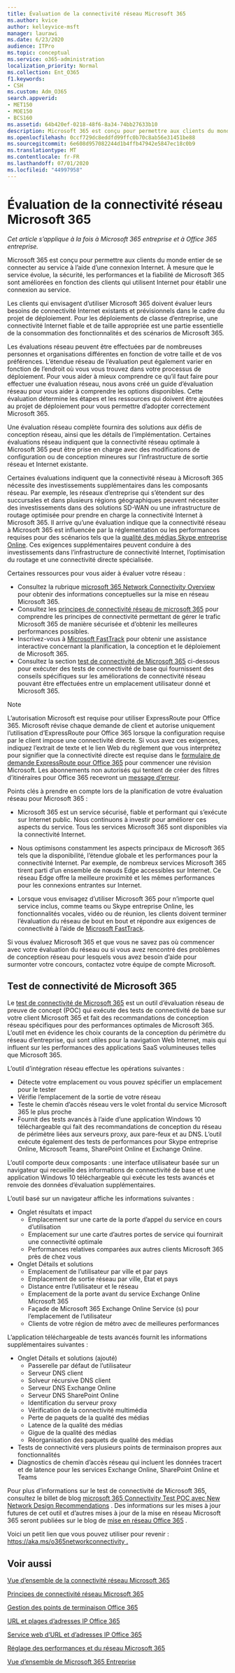 ```yaml
---
title: Évaluation de la connectivité réseau Microsoft 365
ms.author: kvice
author: kelleyvice-msft
manager: laurawi
ms.date: 6/23/2020
audience: ITPro
ms.topic: conceptual
ms.service: o365-administration
localization_priority: Normal
ms.collection: Ent_O365
f1.keywords:
- CSH
ms.custom: Adm_O365
search.appverid:
- MET150
- MOE150
- BCS160
ms.assetid: 64b420ef-0218-48f6-8a34-74bb27633b10
description: Microsoft 365 est conçu pour permettre aux clients du monde entier de se connecter au service à l’aide d’une connexion Internet. À mesure que le service évolue, la sécurité, les performances et la fiabilité de Microsoft 365 sont améliorées en fonction des clients qui utilisent Internet pour établir une connexion au service.
ms.openlocfilehash: 0ccf729dc8eddfd99ffc0b70c8ab56e31451be88
ms.sourcegitcommit: 6e608d957082244d1b4ffb47942e5847ec18c0b9
ms.translationtype: MT
ms.contentlocale: fr-FR
ms.lasthandoff: 07/01/2020
ms.locfileid: "44997958"
---
```

# <a name="assessing-microsoft-365-network-connectivity"></a>Évaluation de la connectivité réseau Microsoft 365

*Cet article s’applique à la fois à Microsoft 365 entreprise et à Office 365 entreprise.*

Microsoft 365 est conçu pour permettre aux clients du monde entier de se connecter au service à l’aide d’une connexion Internet. À mesure que le service évolue, la sécurité, les performances et la fiabilité de Microsoft 365 sont améliorées en fonction des clients qui utilisent Internet pour établir une connexion au service.
  
Les clients qui envisagent d’utiliser Microsoft 365 doivent évaluer leurs besoins de connectivité Internet existants et prévisionnels dans le cadre du projet de déploiement. Pour les déploiements de classe d’entreprise, une connectivité Internet fiable et de taille appropriée est une partie essentielle de la consommation des fonctionnalités et des scénarios de Microsoft 365.
  
Les évaluations réseau peuvent être effectuées par de nombreuses personnes et organisations différentes en fonction de votre taille et de vos préférences. L’étendue réseau de l’évaluation peut également varier en fonction de l’endroit où vous vous trouvez dans votre processus de déploiement. Pour vous aider à mieux comprendre ce qu’il faut faire pour effectuer une évaluation réseau, nous avons créé un guide d’évaluation réseau pour vous aider à comprendre les options disponibles. Cette évaluation détermine les étapes et les ressources qui doivent être ajoutées au projet de déploiement pour vous permettre d’adopter correctement Microsoft 365.
  
Une évaluation réseau complète fournira des solutions aux défis de conception réseau, ainsi que les détails de l’implémentation. Certaines évaluations réseau indiquent que la connectivité réseau optimale à Microsoft 365 peut être prise en charge avec des modifications de configuration ou de conception mineures sur l’infrastructure de sortie réseau et Internet existante.

Certaines évaluations indiquent que la connectivité réseau à Microsoft 365 nécessite des investissements supplémentaires dans les composants réseau. Par exemple, les réseaux d’entreprise qui s’étendent sur des succursales et dans plusieurs régions géographiques peuvent nécessiter des investissements dans des solutions SD-WAN ou une infrastructure de routage optimisée pour prendre en charge la connectivité Internet à Microsoft 365. Il arrive qu’une évaluation indique que la connectivité réseau à Microsoft 365 est influencée par la réglementation ou les performances requises pour des scénarios tels que la [qualité des médias Skype entreprise Online](https://support.office.com/article/Media-Quality-and-Network-Connectivity-Performance-in-Skype-for-Business-Online-5fe3e01b-34cf-44e0-b897-b0b2a83f0917). Ces exigences supplémentaires peuvent conduire à des investissements dans l’infrastructure de connectivité Internet, l’optimisation du routage et une connectivité directe spécialisée.

Certaines ressources pour vous aider à évaluer votre réseau :

- Consultez la rubrique [microsoft 365 Network Connectivity Overview](office-365-networking-overview.md) pour obtenir des informations conceptuelles sur la mise en réseau Microsoft 365.
- Consultez les [principes de connectivité réseau de microsoft 365](https://aka.ms/o365networkingprinciples) pour comprendre les principes de connectivité permettant de gérer le trafic Microsoft 365 de manière sécurisée et d’obtenir les meilleures performances possibles.
- Inscrivez-vous à [Microsoft FastTrack](https://www.microsoft.com/fasttrack) pour obtenir une assistance interactive concernant la planification, la conception et le déploiement de Microsoft 365. 
- Consultez la section [test de connectivité de Microsoft 365](assessing-network-connectivity.md#the-microsoft-365-connectivity-test) ci-dessous pour exécuter des tests de connectivité de base qui fournissent des conseils spécifiques sur les améliorations de connectivité réseau pouvant être effectuées entre un emplacement utilisateur donné et Microsoft 365.

> [!NOTE]
> L’autorisation Microsoft est requise pour utiliser ExpressRoute pour Office 365. Microsoft révise chaque demande de client et autorise uniquement l’utilisation d’ExpressRoute pour Office 365 lorsque la configuration requise par le client impose une connectivité directe. Si vous avez ces exigences, indiquez l’extrait de texte et le lien Web du règlement que vous interprétez pour signifier que la connectivité directe est requise dans le [formulaire de demande ExpressRoute pour Office 365](https://aka.ms/O365ERReview) pour commencer une révision Microsoft. Les abonnements non autorisés qui tentent de créer des filtres d’itinéraires pour Office 365 recevront un [message d’erreur](https://support.microsoft.com/kb/3181709).
  
Points clés à prendre en compte lors de la planification de votre évaluation réseau pour Microsoft 365 :
  
- Microsoft 365 est un service sécurisé, fiable et performant qui s’exécute sur Internet public. Nous continuons à investir pour améliorer ces aspects du service. Tous les services Microsoft 365 sont disponibles via la connectivité Internet.

- Nous optimisons constamment les aspects principaux de Microsoft 365 tels que la disponibilité, l’étendue globale et les performances pour la connectivité Internet. Par exemple, de nombreux services Microsoft 365 tirent parti d’un ensemble de nœuds Edge accessibles sur Internet. Ce réseau Edge offre la meilleure proximité et les mêmes performances pour les connexions entrantes sur Internet.

- Lorsque vous envisagez d’utiliser Microsoft 365 pour n’importe quel service inclus, comme teams ou Skype entreprise Online, les fonctionnalités vocales, vidéo ou de réunion, les clients doivent terminer l’évaluation du réseau de bout en bout et répondre aux exigences de connectivité à l’aide de [Microsoft FastTrack](https://www.microsoft.com/fasttrack).

Si vous évaluez Microsoft 365 et que vous ne savez pas où commencer avec votre évaluation du réseau ou si vous avez rencontré des problèmes de conception réseau pour lesquels vous avez besoin d’aide pour surmonter votre concours, contactez votre équipe de compte Microsoft.

## <a name="the-microsoft-365-connectivity-test"></a>Test de connectivité de Microsoft 365

Le [test de connectivité de Microsoft 365](https://aka.ms/netonboard) est un outil d’évaluation réseau de preuve de concept (POC) qui exécute des tests de connectivité de base sur votre client Microsoft 365 et fait des recommandations de conception réseau spécifiques pour des performances optimales de Microsoft 365. L’outil met en évidence les choix courants de la conception du périmètre du réseau d’entreprise, qui sont utiles pour la navigation Web Internet, mais qui influent sur les performances des applications SaaS volumineuses telles que Microsoft 365.

L’outil d’intégration réseau effectue les opérations suivantes :

- Détecte votre emplacement ou vous pouvez spécifier un emplacement pour le tester
- Vérifie l’emplacement de la sortie de votre réseau
- Teste le chemin d’accès réseau vers le volet frontal du service Microsoft 365 le plus proche
- Fournit des tests avancés à l’aide d’une application Windows 10 téléchargeable qui fait des recommandations de conception du réseau de périmètre liées aux serveurs proxy, aux pare-feux et au DNS. L’outil exécute également des tests de performances pour Skype entreprise Online, Microsoft Teams, SharePoint Online et Exchange Online.

L’outil comporte deux composants : une interface utilisateur basée sur un navigateur qui recueille des informations de connectivité de base et une application Windows 10 téléchargeable qui exécute les tests avancés et renvoie des données d’évaluation supplémentaires.

L’outil basé sur un navigateur affiche les informations suivantes :

- Onglet résultats et impact
  - Emplacement sur une carte de la porte d’appel du service en cours d’utilisation
  - Emplacement sur une carte d’autres portes de service qui fournirait une connectivité optimale
  - Performances relatives comparées aux autres clients Microsoft 365 près de chez vous
- Onglet Détails et solutions
  - Emplacement de l’utilisateur par ville et par pays
  - Emplacement de sortie réseau par ville, État et pays
  - Distance entre l’utilisateur et le réseau
  - Emplacement de la porte avant du service Exchange Online Microsoft 365
  - Façade de Microsoft 365 Exchange Online Service (s) pour l’emplacement de l’utilisateur
  - Clients de votre région de métro avec de meilleures performances

L’application téléchargeable de tests avancés fournit les informations supplémentaires suivantes :

- Onglet Détails et solutions (ajouté)
  - Passerelle par défaut de l’utilisateur
  - Serveur DNS client
  - Solveur récursive DNS client
  - Serveur DNS Exchange Online
  - Serveur DNS SharePoint Online
  - Identification du serveur proxy
  - Vérification de la connectivité multimédia
  - Perte de paquets de la qualité des médias
  - Latence de la qualité des médias
  - Gigue de la qualité des médias
  - Réorganisation des paquets de qualité des médias
- Tests de connectivité vers plusieurs points de terminaison propres aux fonctionnalités
- Diagnostics de chemin d’accès réseau qui incluent les données tracert et de latence pour les services Exchange Online, SharePoint Online et Teams

Pour plus d’informations sur le test de connectivité de Microsoft 365, consultez le billet de blog [microsoft 365 Connectivity Test POC avec New Network Design Recommendations](https://techcommunity.microsoft.com/t5/Office-365-Networking/Updated-Office-365-Network-Onboarding-Tool-POC-with-new-network/m-p/711130#M130) . Des informations sur les mises à jour futures de cet outil et d’autres mises à jour de la mise en réseau Microsoft 365 seront publiées sur le blog de [mise en réseau Office 365](https://techcommunity.microsoft.com/t5/Office-365-Networking/bd-p/Office365Networking) .
  
Voici un petit lien que vous pouvez utiliser pour revenir : [ https://aka.ms/o365networkconnectivity .](https://aka.ms/o365networkconnectivity)
  
## <a name="see-also"></a>Voir aussi

[Vue d’ensemble de la connectivité réseau Microsoft 365](office-365-networking-overview.md)

[Principes de connectivité réseau Microsoft 365](https://aka.ms/o365networkingprinciples)

[Gestion des points de terminaison Office 365](managing-office-365-endpoints.md)

[URL et plages d’adresses IP Office 365](urls-and-ip-address-ranges.md)

[Service web d’URL et d’adresses IP Office 365](office-365-ip-web-service.md)

[Réglage des performances et du réseau Microsoft 365](network-planning-and-performance.md)

[Vue d’ensemble de Microsoft 365 Entreprise](https://docs.microsoft.com/microsoft-365/enterprise/microsoft-365-overview)
